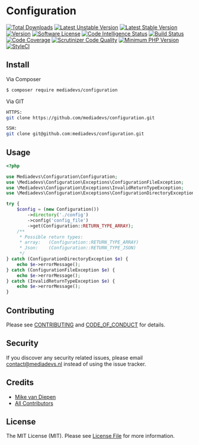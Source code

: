 # Configuration
[![Total Downloads](https://poser.pugx.org/mediadevs/configuration/downloads)](https://packagist.org/packages/mediadevs/configuration)
[![Latest Unstable Version](https://poser.pugx.org/mediadevs/configuration/v/unstable)](https://packagist.org/packages/mediadevs/configuration)
[![Latest Stable Version](https://poser.pugx.org/mediadevs/configuration/v/stable)](https://packagist.org/packages/mediadevs/configuration)
[![Version](https://img.shields.io/packagist/v/mediadevs/configuration.svg)](https://packagist.org/packages/mediadevs/configuration)
[![Software License][ico-license]](LICENSE.md)
[![Code Intelligence Status](https://scrutinizer-ci.com/g/mediadevs/configuration/badges/code-intelligence.svg?b=master)](https://scrutinizer-ci.com/code-intelligence)
[![Build Status](https://scrutinizer-ci.com/g/mediadevs/configuration/badges/build.png?b=master)](https://scrutinizer-ci.com/g/mediadevs/configuration/build-status/master)
[![Code Coverage](https://scrutinizer-ci.com/g/mediadevs/configuration/badges/coverage.png?b=master)](https://scrutinizer-ci.com/g/mediadevs/configuration/?branch=master)
[![Scrutinizer Code Quality](https://scrutinizer-ci.com/g/mediadevs/configuration/badges/quality-score.png?b=master)](https://scrutinizer-ci.com/g/mediadevs/configuration/?branch=master)
[![Minimum PHP Version](https://img.shields.io/badge/php-_%5E7.2-8892BF.svg)](https://github.com/symfony/symfony)
[![StyleCI](https://github.styleci.io/repos/222317005/shield?branch=master)](https://github.styleci.io/repos/222317005)

## Install

Via Composer

``` bash
$ composer require mediadevs/configuration
```

Via GIT
``` bash
HTTPS:
git clone https://github.com/mediadevs/configuration.git

SSH:
git clone git@github.com:mediadevs/configuration.git
```

## Usage
```php
<?php

use Mediadevs\Configuration\Configuration;
use \Mediadevs\Configuration\Exceptions\ConfigurationFileException;
use \Mediadevs\Configuration\Exceptions\InvalidReturnTypeException;
use \Mediadevs\Configuration\Exceptions\ConfigurationDirectoryException;

try {
    $config = (new Configuration())
        ->directory('./config')
        ->config('config_file')
        ->get(Configuration::RETURN_TYPE_ARRAY);
    /**
     * Possible return types:
     * array:   (Configuration::RETURN_TYPE_ARRAY)
     * Json:    (Configuration::RETURN_TYPE_JSON)
     */
} catch (ConfigurationDirectoryException $e) {
    echo $e->errorMessage();
} catch (ConfigurationFileException $e) {
    echo $e->errorMessage();
} catch (InvalidReturnTypeException $e) {
    echo $e->errorMessage();
}
``` 

## Contributing

Please see [CONTRIBUTING](CONTRIBUTING.md) and [CODE_OF_CONDUCT](CODE_OF_CONDUCT.md) for details.

## Security

If you discover any security related issues, please email contact@mediadevs.nl instead of using the issue tracker.

## Credits

- [Mike van Diepen](https://github.com/mikevandiepen)
- [All Contributors]()

## License

The MIT License (MIT). Please see [License File](LICENSE.md) for more information.

[ico-version]: https://img.shields.io/packagist/v/mediadevs/configuration.svg?style=flat-square
[ico-license]: https://img.shields.io/badge/license-MIT-brightgreen.svg?style=flat-square
[ico-travis]: https://img.shields.io/travis/mediadevs/configuration/master.svg?style=flat-square
[ico-scrutinizer]: https://img.shields.io/scrutinizer/coverage/g/mediadevs/configuration.svg?style=flat-square
[ico-code-quality]: https://img.shields.io/scrutinizer/g/mediadevs/configuration.svg?style=flat-square
[ico-downloads]: https://img.shields.io/packagist/dt/mediadevs/configuration.svg?style=flat-square

[link-packagist]: https://packagist.org/packages/mediadevs/configuration
[link-travis]: https://travis-ci.org/mediadevs/configuration
[link-scrutinizer]: https://scrutinizer-ci.com/g/mediadevs/configuration/code-structure
[link-code-quality]: https://scrutinizer-ci.com/g/mediadevs/configuration
[link-downloads]: https://packagist.org/packages/mediadevs/configuration
[link-author]: https://github.com/mikevandiepen
